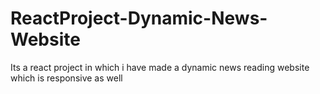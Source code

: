 # ReactProject-Dynamic-News-Website
Its a react project in which i have made a dynamic news reading website which is responsive as well
